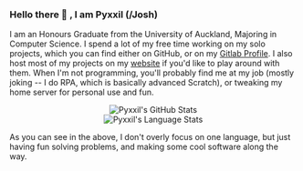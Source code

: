 ### Hello there 👋 <!--, General Kenobi -->, I am Pyxxil (/Josh)

I am an Honours Graduate from the University of Auckland, Majoring in Computer Science. I spend a lot of my free time working on my solo projects, which you can find either on GitHub, or on my [Gitlab Profile](https://gitlab.com/Pyxxil). I also host most of my projects on my [website](https://www.pyxxilated.studio) if you'd like to play around with them. When I'm not programming, you'll probably find me at my job (mostly joking -- I do RPA, which is basically advanced Scratch), or tweaking my home server for personal use and fun.

<p align="center">
  <img src="https://github-readme-stats.vercel.app/api?username=pyxxil&show_icons=true&theme=tokyonight" alt="Pyxxil's GitHub Stats" />
  <br />
  <img src="https://github-readme-stats.vercel.app/api/top-langs/?username=pyxxil&layout=compact&theme=tokyonight" alt="Pyxxil's Language Stats" />
</p>

As you can see in the above, I don't overly focus on one language, but just having fun solving problems, and making some cool software along the way.
